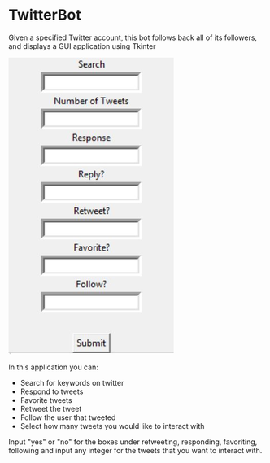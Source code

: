 # TwitterBot

Given a specified Twitter account, this bot follows back all of its followers, and displays a GUI application using Tkinter

![](bot.JPG)

In this application you can:

* Search for keywords on twitter
* Respond to tweets
* Favorite tweets
* Retweet the tweet 
* Follow the user that tweeted
* Select how many tweets you would like to interact with 
    
Input "yes" or "no" for the boxes under retweeting, responding, favoriting, following and input any integer for the tweets that you want to interact with.
